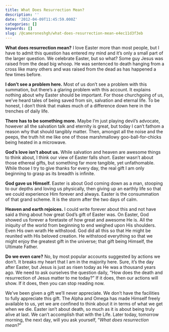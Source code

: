 ```yaml
---
title: What Does Resurrection Mean?
description: ''
date: '2012-04-09T11:45:59.000Z'
categories: []
keywords: []
slug: /@cameroneshgh/what-does-resurrection-mean-e4ec11d3f3eb
---
```


**What does resurrection mean?** I love Easter more than most people, but I have to admit this question has entered my mind and it’s only a small part of the larger question. We celebrate Easter, but so what? Some guy Jesus was raised from the dead big whoop. He was sentenced to death hanging from a cross like many others and was raised from the dead as has happened a few times before.

**I don’t see a problem here.** Most of us don’t see a problem with this summation, but there’s a glaring problem with this account. It explains nothing about why Easter should be important. For those churchgoing of us, we’ve heard tales of being saved from sin, salvation and eternal life. To be honest, I don’t think that makes much of a difference down here in the trenches of daily life.

**There has to be something more.** Maybe I’m just playing devil’s advocate, however all the salvation talk and eternity is great, but today I can’t fathom a reason why that should tangibly matter. Then, amongst all the noise and the peeps, the truth hit me like one of those marshmallowy goo-ball-for-chicks being heated in a microwave.

**God’s love isn’t about us.** While salvation and heaven are awesome things to think about, I think our view of Easter falls short. Easter wasn’t about those ethereal gifts, but something far more tangible, yet unfathomable. While those I try to give thanks for every day, the real gift I am only beginning to grasp as its breadth is infinite.

**God gave us Himself.** Easter is about God coming down as a man, stooping to our depths and loving us physically, then giving up an earthly life so that we could experience Him forever and always. Easter is the consummation of that grand scheme. It is the storm after the two days of calm.

**Heaven and earth rejoices.** I could write forever about this and not have said a thing about how great God’s gift of Easter was. On Easter, God showed us forever a foretaste of how great and awesome He is. All the iniquity of the world from beginning to end weighed upon His shoulders. Even His own wrath He withstood. God did all this so that He might be reunited with His beloved creation. He withstood everything so that we might enjoy the greatest gift in the universe; that gift being Himself, the Ultimate Father.

**Do we even care?** No, by most popular accounts suggested by actions we don’t. It breaks my heart that I am in the majority here. Sure, it’s the day after Easter, but Jesus is just as risen today as He was a thousand years ago. We need to ask ourselves the question daily, “How does the death and resurrection of Jesus matter to me today?” If it does, then our actions will show. If it does, then you can stop reading now.

We’ve been given a gift we’ll never appreciate. We don’t have the facilities to fully appreciate this gift. The Alpha and Omega has made Himself freely available to us, yet we are confined to think about it in terms of what we get when we die. Easter isn’t about death, so much as it is about being truly alive at last. We can’t accomplish that with the Life. Later today, tomorrow morning, the next day, will you ask yourself, “_What does resurrection mean?_”